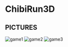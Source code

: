 # ChibiRun3D
<h2>PICTURES</h2>

![game1](https://user-images.githubusercontent.com/36369727/132576597-ea54c4b0-615c-4aab-a613-39e1eae4c19f.png)
![game2](https://user-images.githubusercontent.com/36369727/132576678-7b31685f-3c79-4bbd-aa5a-5658de42b52b.png)
![game3](https://user-images.githubusercontent.com/36369727/132576722-94f5a217-9fbc-4d6e-b7af-b02487580546.png)
